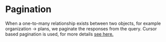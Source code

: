 # Pagination

When a one-to-many relationship exists between two objects, for example organization -&gt; plans, we paginate the responses from the query. Cursor based pagination is used, for more details [see here.](http://graphql.org/learn/pagination/)



























